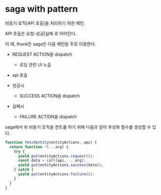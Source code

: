 # saga with pattern

비동기 로직(API 호출)을 처리하기 위한 패턴.

API 호출은 요청-성공|실패 로 이어진다.

이 때, thunk든 saga든 다음 패턴을 주로 이용한다.

- REQUEST ACTION을 dispatch
  - 로딩 관련 UI 노출
- api 호출

- 성공시
  - SUCCESS ACTION을 dispatch
- 실패시
  - FAILURE ACTION을 dispatch

saga에서 위 비동기 로직을 컨트롤 하기 위해 다음과 같이 추상화 함수를 생성할 수 있다.

```js
function fetchEntity(entityActions, api) {
  return function *(...arg) {
    try {
      yield put(entityActions.request());
      const data = call(api, ...arg);
      yield put(entityActions.success(data));
    } catch {
      yield put(entityActions.failure());
    }
  }
}
```
